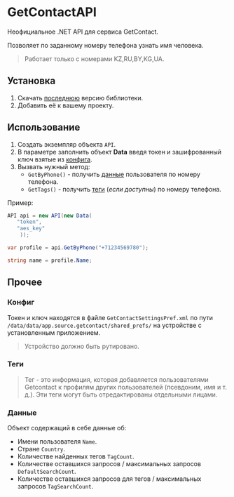 # GetContactAPI
Неофициальное .NET API для сервиса GetContact.

Позволяет по заданному номеру телефона узнать имя человека.

> Работает только с номерами KZ,RU,BY,KG,UA.

## Установка
1) Скачать [последнюю](https://github.com/SijyKijy/GetContactAPI/releases) версию библиотеки.
2) Добавить её к вашему проекту.

## Использование
1. Создать экземпляр объекта `API`.
2. В параметре заполнить объект **Data** введя токен и зашифрованный ключ взятые из [конфига](#Конфиг).
3. Вызвать нужный метод: 
   * `GetByPhone()` - получить [данные](#Данные) пользователя по номеру телефона. 
   * `GetTags()` - получить [теги](#Теги) (*если доступны*) по номеру телефона.

Пример:
```C#
API api = new API(new Data(
   "token",
   "aes_key"
    ));

var profile = api.GetByPhone("+71234569780");

string name = profile.Name;
```

## Прочее

### Конфиг
Токен и ключ находятся в файле `GetContactSettingsPref.xml` по пути `/data/data/app.source.getcontact/shared_prefs/` на устройстве с установленным приложением.
> Устройство должно быть рутировано.

### Теги
> Тег - это информация, которая добавляется пользователями Getcontact к профилям других пользователей (псевдоним, имя и т. д.). Эти теги могут быть отредактированы отдельными лицами.

### Данные
Объект содержащий в себе данные об:
* Имени пользователя `Name`.
* Стране `Country`.
* Количестве найденных тегов `TagCount`.
* Количестве оставшихся запросов / максимальных запросов `DefaultSearchCount`.
* Количестве оставшихся запросов для тегов / максимальных запросов `TagSearchCount`.
